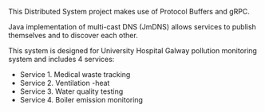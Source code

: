 This Distributed System project makes use of Protocol Buffers and gRPC.

Java implementation of multi-cast DNS (JmDNS) allows services to publish themselves and to discover each other.

This system is designed for University Hospital Galway pollution monitoring system and includes 4 services:

- Service 1. Medical waste tracking
- Service 2. Ventilation -heat
- Service 3. Water quality testing
- Service 4. Boiler emission monitoring
